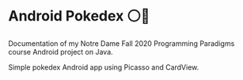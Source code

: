 # Android Pokedex :white_circle::red_circle:
Documentation of my Notre Dame Fall 2020 Programming Paradigms course Android project on Java. 

Simple pokedex Android app using Picasso and CardView.
